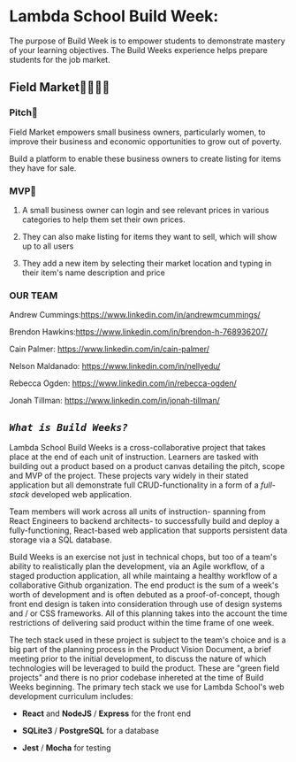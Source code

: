 # Lambda School Build Week:
The purpose of Build Week is to empower students to demonstrate mastery of your learning objectives. The Build Weeks experience helps prepare students for the job market.

## Field Market🐝🌾🐓🦀


### Pitch🦾

Field Market empowers small business owners, particularly women, to improve their business and
economic opportunities to grow out of poverty.

Build a platform to enable these business owners to create listing for items they have for
sale.

### MVP🎯

1. A small business owner can login and see relevant prices in various categories to help
them set their own prices.

2. They can also make listing for items they want to sell, which will show up to all users

3. They add a new item by selecting their market location and typing in their item's
name description and price

### OUR TEAM

Andrew Cummings:https://www.linkedin.com/in/andrewmcummings/

Brendon Hawkins:https://www.linkedin.com/in/brendon-h-768936207/

Cain Palmer: https://www.linkedin.com/in/cain-palmer/

Nelson Maldanado: https://www.linkedin.com/in/nellyedu/

Rebecca Ogden: https://www.linkedin.com/in/rebecca-ogden/

Jonah Tillman: https://www.linkedin.com/in/jonah-tillman/

## *`What is Build Weeks?`*
Lambda School Build Weeks is a cross-collaborative project that takes place at the end of each unit of instruction. Learners are tasked with building out a product based on a product canvas detailing the pitch, scope and MVP of the project. These projects vary widely in their stated application but all demonstrate full CRUD-functionality in a form of a *full-stack* developed web application.

Team members will work across all units of instruction- spanning from React Engineers to backend architects- to successfully build and deploy a fully-functioning, React-based web application that supports persistent data storage via a SQL database.

Build Weeks is an exercise not just in technical chops, but too of a team's ability to realistically plan the development, via an Agile workflow, of a staged production application, all while maintaing a healthy workflow of a collaborative Github organization. The end product is the sum of a week's worth of development and is often debuted as a proof-of-concept, though front end design is taken into consideration through use of design systems and / or CSS frameworks. All of this planning takes into the account the time restrictions of delivering said product within the time frame of one week.

The tech stack used in these project is subject to the team's choice and is a big part of the planning process in the Product Vision Document, a brief meeting prior to the initial development, to discuss the nature of which technologies will be leveraged to build the product. These are "green field projects" and there is no prior codebase inhereted at the time of Build Weeks beginning. The primary tech stack we use for Lambda School's web development curriculum includes:

- **React** and **NodeJS** / **Express** for the front end

- **SQLite3** / **PostgreSQL** for a database

- **Jest** / **Mocha** for testing
